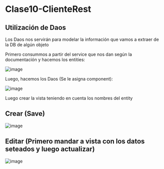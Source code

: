 # Clase10-ClienteRest

## Utilización de Daos

Los Daos nos servirán para modelar la información que vamos a extraer de la DB de algún objeto 

Primero consummos a partir del service que nos dan según la documentación y hacemos los entities:

![image](https://github.com/SergioABS-GTICS/Clase10-ClienteRest/assets/154263057/ffda36a2-3ee3-4ac2-87c3-91f86c1b0eaf)

Luego, hacemos los Daos (Se le asigna component):

![image](https://github.com/SergioABS-GTICS/Clase10-ClienteRest/assets/154263057/28dfa297-648e-452b-be80-e5f7ae04705e)

Luego crear la vista teniendo en cuenta los nombres del entity

## Crear (Save)

![image](https://github.com/SergioABS-GTICS/Clase10-ClienteRest/assets/154263057/e04397de-6172-4848-8197-bb2cabd90b04)


## Editar (Primero mandar a vista con los datos seteados y luego actualizar)

![image](https://github.com/SergioABS-GTICS/Clase10-ClienteRest/assets/154263057/d6b01eaa-f4a5-495e-84c9-8fbba8d41668)
